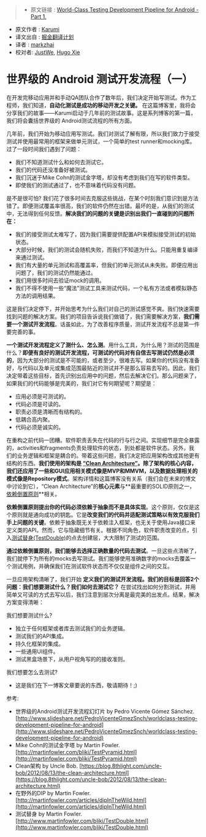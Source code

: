 > * 原文链接 : [World-Class Testing Development Pipeline for Android - Part 1.](http://blog.karumi.com/world-class-testing-development-pipeline-for-android/)
* 原文作者 : [Karumi](hello@karumi.com)
* 译文出自 : [掘金翻译计划](https://github.com/xitu/gold-miner)
* 译者 : [markzhai](https://github.com/markzhai)
* 校对者: [JustWe](https://github.com/lfkdsk), [Hugo Xie](https://github.com/xcc3641)

# 世界级的 Android 测试开发流程（一）

在开发完移动应用并和手动QA团队合作了数年后，我们决定开始写测试。作为工程师，我们知道，**自动化测试是成功的移动开发之关键。** 在这篇博客里，我将会分享我们的故事——Karumi启动于几年前的测试故事。这是系列博客的第一篇，我们将会囊括世界级的 Android测试流程的所有方面。

几年前，我们开始为移动应用写测试。我们对测试了解有限，所以我们致力于接受测试并使用最常用的框架来做单元测试，一个简单的test runner和mocking库。过了一段时间我们遇到了问题：

- 我们不知道测试什么和如何去测试它。
- 我们的代码还没准备好被测试。
- 我们沉迷于Mike Cohn的测试金字塔，却没有考虑到我们在写的软件类型。
- 即使我们的测试通过了，也不意味着代码没有问题。

是不是很可怕? 我们花了很多时间去克服这些挑战，在某个时刻我们意识到是方法错了。即便测试覆盖率很高，我们的软件仍然在出错。最坏的是，从我们的测试中，无法得到任何反馈。**解决我们的问题的关键是识别出我们一直碰到的问题所在：**

- 我们的接受测试太难写了，因为我们需要提供配置API来模拟接受测试的初始状态。
- 大部分时候，我们的测试会随机失败，而我们不知道为什么。只能用重复编译来通过测试。
- 我们有大量的单元测试和高覆盖率，但我们的单元测试从未失败。即便应用出问题了，我们的测试仍然能通过。
- 我们用很多时间去验证mock的调用。
- 我们不得不使用一些“魔法”测试工具来测试代码，一个私有方法或者模拟静态方法的调用结果。

这是我们决定停下，并开始思考为什么我们对自己的测试感觉不爽。我们快速需要找到问题的解决方案。我们的项目告诉说我们做错了，我们需要解决方案，**我们需要一个测试开发流程**。话虽如此，为了改善程序质量，测试开发流程不总是第一件要完善的事。

**一个测试开发流程定义了测什么、怎么测**。用什么工具，为什么用？测试的范围是什么？**即便有良好的测试开发流程，可测试的代码对有自信去写测试仍然是必须的**，因为大部分的测试是不可能的，或者至少，很难去写。如果你的代码没有准备好，与代码以及单元或集成范围最贴近的测试并不是那么容易去写的。因此，我们决定带着这些目标，首先识别出应用中的问题，然后去解决它们。那么问题来了，如果我们的代码能够是完美的，我们对它有何期望呢？期望是：

- 应用必须是可测试的。
- 代码必须是可读的。
- 职责必须是清晰而有结构的。
- 低耦合高内聚。
- 代码必须是诚实的。

在重构之前代码一团糟。软件职责丢失在代码的行与行之间。实现细节是完全暴露的，activities和fragments负责处理软件的状态，到处都是软件状态。另外，我们的业务逻辑和框架是耦合的。带着这些问题，我们决定把应用架构改成其他更有结构的东西。**我们使用的架构是 [“Clean Architecture”](https://blog.8thlight.com/uncle-bob/2012/08/13/the-clean-architecture.html)。除了架构的核心内容，我们还应用了一些和GUI应用相关模式像是MVP和MMVM，以及数据处理相关的模式像是Repository模式**。架构详情和这篇博客没有关系（我们会在未来的博文中讨论到它），“Clean Architecture”的**核心元素**与**最重要的SOLID原则之一，[依赖倒置原则](http://martinfowler.com/articles/dipInTheWild.html)**相关。

**依赖倒置原则提出你的代码必须依赖于抽象而不是具体实现**。这个原则，仅仅是这个原则就是通向成功的钥匙。它是**改变我们的代码并适配测试策略以有效克服我们手上问题的关键**。依赖于抽象既无关于依赖注入框架，也无关于使用Java接口来定义类的API。然而，它与隐藏细节有关。根据不同角色，软件职责改变的点，引入[测试替身(TestDouble)](http://www.martinfowler.com/bliki/TestDouble.html)的点去创建层，大大限制了测试的范围。

**通过依赖倒置原则，我们能够去选择正确数量的代码去测试**。一旦这些点清晰了，我们就停下为所有的mocks去写测试。我们能够使用准确数字的mocks去覆盖一个测试用例，并确保我们在测试软件状态而不仅仅是组件之间的交互。

一旦应用架构清晰了，我们开始 **定义我们的测试开发流程。我们的目标是回答2个问题：我们想要测试什么？我们如何去测试它？** 在尝试找出如何分割测试，并用简单又可读的方式去写以后，我们注意到层次分离是最完美的出发点。结果，解决方案变得清晰：

我们想要测试什么?

- 独立于任何框架或者库去测试我们的业务逻辑。
- 测试我们的API集成。
- 持久化框架的集成。
- 一些通用UI组件。
- 测试黑盒场景下，从用户视角写的的接收准则。

我们想要怎么去测试?

- 这是我们在下一博客文章要说的东西，敬请期待！;)

参考:

- 世界级的Android测试开发流程幻灯片 by Pedro Vicente Gómez Sánchez. [http://www.slideshare.net/PedroVicenteGmezSnch/worldclass-testing-development-pipeline-for-android](http://www.slideshare.net/PedroVicenteGmezSnch/worldclass-testing-development-pipeline-for-android)
- Mike Cohn的测试金字塔 by Martin Fowler. [http://martinfowler.com/bliki/TestPyramid.html](http://martinfowler.com/bliki/TestPyramid.html)
- Clean架构 by Uncle Bob. [https://blog.8thlight.com/uncle-bob/2012/08/13/the-clean-architecture.html](https://blog.8thlight.com/uncle-bob/2012/08/13/the-clean-architecture.html)
- 在野外的DIP by Martin Fowler.[http://martinfowler.com/articles/dipInTheWild.html](http://martinfowler.com/articles/dipInTheWild.html)
- 测试替身 by Martin Fowler. [http://www.martinfowler.com/bliki/TestDouble.html](http://www.martinfowler.com/bliki/TestDouble.html)
